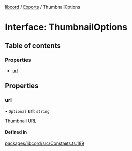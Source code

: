 [libcord](../README.md) / [Exports](../modules.md) / ThumbnailOptions

# Interface: ThumbnailOptions

## Table of contents

### Properties

- [url](ThumbnailOptions.md#url)

## Properties

### url

• `Optional` **url**: `string`

Thumbnail URL

#### Defined in

[packages/libcord/src/Constants.ts:189](https://github.com/Libcord/libcord/blob/f9964b8/packages/libcord/src/Constants.ts#L189)
